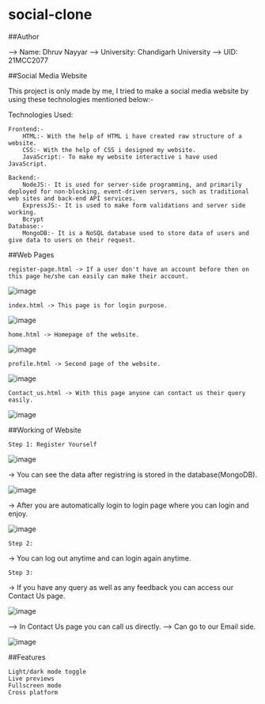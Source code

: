 # social-clone

##Author

--> Name: Dhruv Nayyar
--> University: Chandigarh University
--> UID: 21MCC2077

##Social Media Website

This project is only made by me, I tried to make a social media website by using these technologies mentioned below:-

Technologies Used:

    Frontend:-
        HTML:- With the help of HTML i have created raw structure of a website.
        CSS:- With the help of CSS i designed my website.
        JavaScript:- To make my website interactive i have used JavaScript.
        
    Backend:-
        NodeJS:- It is used for server-side programming, and primarily deployed for non-blocking, event-driven servers, such as traditional web sites and back-end API services.
        ExpressJS:- It is used to make form validations and server side working.
        Bcrypt
    Database:-
        MongoDB:- It is a NoSQL database used to store data of users and give data to users on their request.

##Web Pages

    register-page.html -> If a user don't have an account before then on this page he/she can easily can make their account.
    
   ![image](https://user-images.githubusercontent.com/93275088/196817517-876cc9b9-d808-4c46-b9ac-894a4b2b4edf.png)


    index.html -> This page is for login purpose.
    
   ![image](https://user-images.githubusercontent.com/93275088/196816027-a7d9d722-cffb-4f05-af4d-cb7bb704642f.png)

    home.html -> Homepage of the website.
    
   ![image](https://user-images.githubusercontent.com/93275088/196816114-3f7c5fc3-9e82-44ef-ae10-c2db0f893537.png)

    profile.html -> Second page of the website.
    
   ![image](https://user-images.githubusercontent.com/93275088/196816189-d9343ab8-ab68-4c8b-b534-a24928a2cf65.png)

    Contact_us.html -> With this page anyone can contact us their query easily.
    
   ![image](https://user-images.githubusercontent.com/93275088/196816255-0feabc18-4ba3-4125-b783-5be4bdba4c27.png)


##Working of Website

    Step 1: Register Yourself
    
   ![image](https://user-images.githubusercontent.com/93275088/196817753-dea2ef8c-f649-48e2-bcc5-969781a72e31.png)



-> You can see the data after registring is stored in the database(MongoDB).

![image](https://user-images.githubusercontent.com/93275088/196817038-7ab2e36c-e94e-4e3e-a0b3-66f2201cc0eb.png)


-> After you are automatically login to login page where you can login and enjoy.

![image](https://user-images.githubusercontent.com/93275088/196817073-831eda13-aaec-406c-b629-2b2b9189f708.png)


    Step 2:

-> You can log out anytime and can login again anytime.

    Step 3:

-> If you have any query as well as any feedback you can access our Contact Us page.

![image](https://user-images.githubusercontent.com/93275088/196817123-09928fcc-4094-44d3-88c2-68ec78467a48.png)


   --> In Contact Us page you can call us directly.
   --> Can go to our Email side.
    
![image](https://user-images.githubusercontent.com/93275088/196817824-14363888-1b6f-4d60-9955-cf1f9f8045bf.png)



##Features

    Light/dark mode toggle
    Live previews
    Fullscreen mode
    Cross platform
